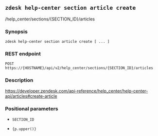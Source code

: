 ## `zdesk help-center section article create`

/help_center/sections/{SECTION_ID}/articles

### Synopsis

    zdesk help-center section article create [ ... ]

### REST endpoint

    POST https://{HOSTNAME}/api/v2/help_center/sections/{SECTION_ID}/articles

### Description

https://developer.zendesk.com/api-reference/help_center/help-center-api/articles#create-article

### Positional parameters

* `SECTION_ID`

* `{p.upper()}`

